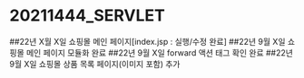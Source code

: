 # 20211444_SERVLET
##22년 X월 X일 쇼핑몰 메인 페이지[index.jsp : 실행/수정 완료]
##22년 9월 X일 쇼핑몰 메인 페이지 모듈화 완료
##22년 9월 X일 forward 액션 태그 확인 완료
##22년 9월 X일 쇼핑몰 상품 목록 페이지(이미지 포함) 추가

